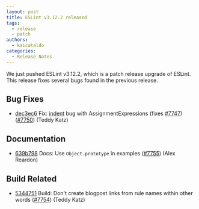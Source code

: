 ```yaml
---
layout: post
title: ESLint v3.12.2 released
tags:
  - release
  - patch
authors:
  - kaicataldo
categories:
  - Release Notes
---
```


We just pushed ESLint v3.12.2, which is a patch release upgrade of ESLint. This release  fixes several bugs found in the previous release.










## Bug Fixes


* [dec3ec6](https://github.com/eslint/eslint/commit/dec3ec6) Fix: [indent](/docs/rules/indent) bug with AssignmentExpressions (fixes [#7747](https://github.com/eslint/eslint/issues/7747)) ([#7750](https://github.com/eslint/eslint/issues/7750)) (Teddy Katz)




## Documentation


* [639b798](https://github.com/eslint/eslint/commit/639b798) Docs: Use `Object.prototype` in examples ([#7755](https://github.com/eslint/eslint/issues/7755)) (Alex Reardon)






## Build Related


* [5344751](https://github.com/eslint/eslint/commit/5344751) Build: Don't create blogpost links from rule names within other words ([#7754](https://github.com/eslint/eslint/issues/7754)) (Teddy Katz)
